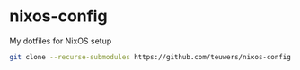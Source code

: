 # nixos-config
My dotfiles for NixOS setup

```sh
git clone --recurse-submodules https://github.com/teuwers/nixos-config.git /etc/nixos
```
